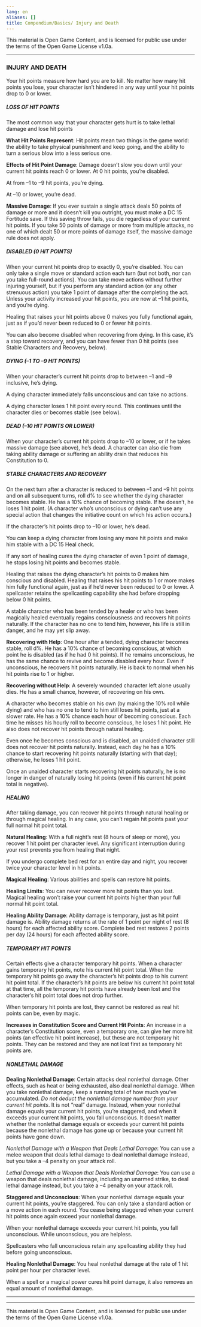 ```yaml
---
lang: en
aliases: []
title: Compendium/Basics/ Injury and Death
---
```


This material is Open Game Content, and is licensed for public use under
the terms of the Open Game License v1.0a.

---
### INJURY AND DEATH
Your hit points measure how hard you are to kill. No matter how many hit points you lose, your character isn’t hindered in any way until your hit points drop to 0 or lower.

##### LOSS OF HIT POINTS

The most common way that your character gets hurt is to take lethal damage and lose hit points

**What Hit Points Represent**: Hit points mean two things in the game world: the ability to take physical punishment and keep going, and the ability to turn a serious blow into a less serious one.

**Effects of Hit Point Damage**: Damage doesn’t slow you down until your current hit points reach 0 or lower. At 0 hit points, you’re disabled.

At from –1 to –9 hit points, you’re dying.

At –10 or lower, you’re dead.

**Massive Damage**: If you ever sustain a single attack deals 50 points of damage or more and it doesn’t kill you outright, you must make a DC 15 Fortitude save. If this saving throw fails, you die regardless of your current hit points. If you take 50 points of damage or more from multiple attacks, no one of which dealt 50 or more points of damage itself, the massive damage rule does not apply.

##### DISABLED (0 HIT POINTS)

When your current hit points drop to exactly 0, you’re disabled. You can only take a single move or standard action each turn (but not both, nor can you take full-round actions). You can take move actions without further injuring yourself, but if you perform any standard action (or any other strenuous action) you take 1 point of damage after the completing the act. Unless your activity increased your hit points, you are now at –1 hit points, and you’re dying.

Healing that raises your hit points above 0 makes you fully functional again, just as if you’d never been reduced to 0 or fewer hit points.

You can also become disabled when recovering from dying. In this case, it’s a step toward recovery, and you can have fewer than 0 hit points (see Stable Characters and Recovery, below).

##### DYING (–1 TO –9 HIT POINTS)

When your character’s current hit points drop to between –1 and –9 inclusive, he’s dying.

A dying character immediately falls unconscious and can take no actions.

A dying character loses 1 hit point every round. This continues until the character dies or becomes stable (see below).

##### DEAD (–10 HIT POINTS OR LOWER)

When your character’s current hit points drop to –10 or lower, or if he takes massive damage (see above), he’s dead. A character can also die from taking ability damage or suffering an ability drain that reduces his Constitution to 0.

##### STABLE CHARACTERS AND RECOVERY

On the next turn after a character is reduced to between –1 and –9 hit points and on all subsequent turns, roll d% to see whether the dying character becomes stable. He has a 10% chance of becoming stable. If he doesn’t, he loses 1 hit point. (A character who’s unconscious or dying can’t use any special action that changes the initiative count on which his action occurs.)

If the character’s hit points drop to –10 or lower, he’s dead.

You can keep a dying character from losing any more hit points and make him stable with a DC 15 Heal check.

If any sort of healing cures the dying character of even 1 point of damage, he stops losing hit points and becomes stable.

Healing that raises the dying character’s hit points to 0 makes him conscious and disabled. Healing that raises his hit points to 1 or more makes him fully functional again, just as if he’d never been reduced to 0 or lower. A spellcaster retains the spellcasting capability she had before dropping below 0 hit points.

A stable character who has been tended by a healer or who has been magically healed eventually regains consciousness and recovers hit points naturally. If the character has no one to tend him, however, his life is still in danger, and he may yet slip away.

**Recovering with Help**: One hour after a tended, dying character becomes stable, roll d%. He has a 10% chance of becoming conscious, at which point he is disabled (as if he had 0 hit points). If he remains unconscious, he has the same chance to revive and become disabled every hour. Even if unconscious, he recovers hit points naturally. He is back to normal when his hit points rise to 1 or higher.

**Recovering without Help**: A severely wounded character left alone usually dies. He has a small chance, however, of recovering on his own.

A character who becomes stable on his own (by making the 10% roll while dying) and who has no one to tend to him still loses hit points, just at a slower rate. He has a 10% chance each hour of becoming conscious. Each time he misses his hourly roll to become conscious, he loses 1 hit point. He also does not recover hit points through natural healing.

Even once he becomes conscious and is disabled, an unaided character still does not recover hit points naturally. Instead, each day he has a 10% chance to start recovering hit points naturally (starting with that day); otherwise, he loses 1 hit point.

Once an unaided character starts recovering hit points naturally, he is no longer in danger of naturally losing hit points (even if his current hit point total is negative).

##### HEALING

After taking damage, you can recover hit points through natural healing or through magical healing. In any case, you can’t regain hit points past your full normal hit point total.

**Natural Healing**: With a full night’s rest (8 hours of sleep or more), you recover 1 hit point per character level. Any significant interruption during your rest prevents you from healing that night.

If you undergo complete bed rest for an entire day and night, you recover twice your character level in hit points.

**Magical Healing**: Various abilities and spells can restore hit points.

**Healing Limits**: You can never recover more hit points than you lost. Magical healing won’t raise your current hit points higher than your full normal hit point total.

**Healing Ability Damage**: Ability damage is temporary, just as hit point damage is. Ability damage returns at the rate of 1 point per night of rest (8 hours) for each affected ability score. Complete bed rest restores 2 points per day (24 hours) for each affected ability score.

##### TEMPORARY HIT POINTS

Certain effects give a character temporary hit points. When a character gains temporary hit points, note his current hit point total. When the temporary hit points go away the character’s hit points drop to his current hit point total. If the character’s hit points are below his current hit point total at that time, all the temporary hit points have already been lost and the character’s hit point total does not drop further.

When temporary hit points are lost, they cannot be restored as real hit points can be, even by magic.

**Increases in Constitution Score and Current Hit Points**: An increase in a character’s Constitution score, even a temporary one, can give her more hit points (an effective hit point increase), but these are not temporary hit points. They can be restored and they are not lost first as temporary hit points are.

##### NONLETHAL DAMAGE

**Dealing Nonlethal Damage**: Certain attacks deal nonlethal damage. Other effects, such as heat or being exhausted, also deal nonlethal damage. When you take nonlethal damage, keep a running total of how much you’ve accumulated. _Do not deduct the nonlethal damage number from your current hit points_. It is not “real” damage. Instead, when your nonlethal damage equals your current hit points, you’re staggered, and when it exceeds your current hit points, you fall unconscious. It doesn’t matter whether the nonlethal damage equals or exceeds your current hit points because the nonlethal damage has gone up or because your current hit points have gone down.

_Nonlethal Damage with a Weapon that Deals Lethal Damage_: You can use a melee weapon that deals lethal damage to deal nonlethal damage instead, but you take a –4 penalty on your attack roll.

_Lethal Damage with a Weapon that Deals Nonlethal Damage_: You can use a weapon that deals nonlethal damage, including an unarmed strike, to deal lethal damage instead, but you take a –4 penalty on your attack roll.

**Staggered and Unconscious**: When your nonlethal damage equals your current hit points, you’re staggered. You can only take a standard action or a move action in each round. You cease being staggered when your current hit points once again exceed your nonlethal damage.

When your nonlethal damage exceeds your current hit points, you fall unconscious. While unconscious, you are helpless.

Spellcasters who fall unconscious retain any spellcasting ability they had before going unconscious.

**Healing Nonlethal Damage**: You heal nonlethal damage at the rate of 1 hit point per hour per character level.

When a spell or a magical power cures hit point damage, it also removes an equal amount of nonlethal damage.

---

---

This material is Open Game Content, and is licensed for public use under
the terms of the Open Game License v1.0a.
